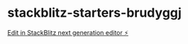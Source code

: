 # stackblitz-starters-brudyggj

[Edit in StackBlitz next generation editor ⚡️](https://stackblitz.com/~/github.com/moathssnck/stackblitz-starters-brudyggj)
